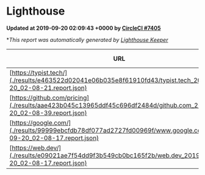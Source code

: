 
# Lighthouse

**Updated at 2019-09-20 02:09:43 +0000 by [CircleCI #7405](https://circleci.com/gh/ItinerisLtd/lighthouse-keeper-example/7405)**

**This report was automatically generated by [Lighthouse Keeper](https://github.com/itinerisltd/lighthouse-keeper)*

| URL | Performance | Accessibility | Best Practices | SEO | PWA | Updated At |
| --- | --- | --- | --- | --- | --- | --- |
| [https://typist.tech/](./results/e463522d02041e06b035e8f61910fd43/typist.tech_2019-09-20_02-08-21.report.json) |  |  |  |  |  | 2019-09-20T02:08:21.466Z |
| [https://github.com/pricing](./results/aae423b045c13965ddf45c696df2484d/github.com_2019-09-20_02-08-39.report.json) | 0.7 | 0.93 | 0.93 | 0.92 | 0.56 | 2019-09-20T02:08:39.374Z |
| [https://google.com/](./results/99999ebcfdb78df077ad2727fd00969f/www.google.com_2019-09-20_02-08-17.report.json) | 0.94 | 0.86 | 0.93 | 0.83 | 0.56 | 2019-09-20T02:08:17.953Z |
| [https://web.dev/](./results/e09021ae7f54dd9f3b549cb0bc165f2b/web.dev_2019-09-20_02-08-17.report.json) | 0.91 | 0.9 | 1 | 0.97 | 1 | 2019-09-20T02:08:17.333Z |

